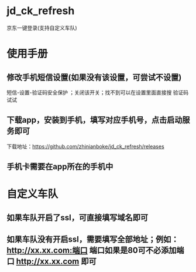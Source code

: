 # jd_ck_refresh
京东一键登录(支持自定义车队)
# 使用手册
## 修改手机短信设置(如果没有该设置，可尝试不设置)
短信-设置-验证码安全保护 ；关闭该开关；找不到可以在设置里面直接搜 验证码 试试
## 下载app，安装到手机，填写对应手机号，点击启动服务即可
下载地址：https://github.com/zhinianboke/jd_ck_refresh/releases
## 手机卡需要在app所在的手机中
# 自定义车队
## 如果车队开启了ssl，可直接填写域名即可
## 如果车队没有开启ssl，需要填写全部地址；例如：http://xx.xx.com:端口   端口如果是80可不必添加端口 http://xx.xx.com 即可
